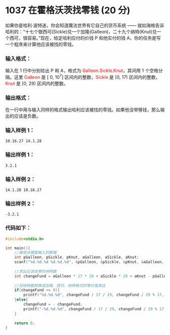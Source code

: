 # 1037 在霍格沃茨找零钱 (20 分)
如果你是哈利·波特迷，你会知道魔法世界有它自己的货币系统 —— 就如海格告诉哈利的：“十七个银西可(Sickle)兑一个加隆(Galleon)，二十九个纳特(Knut)兑一个西可，很容易。”现在，给定哈利应付的价钱 P 和他实付的钱 A，你的任务是写一个程序来计算他应该被找的零钱。
### 输入格式：
输入在 1 行中分别给出 P 和 A，格式为 <font color="red">Galleon.Sickle.Knut</font>，其间用 1 个空格分隔。这里 <font color="red">Galleon</font> 是 [ $0$, $10^7$] 区间内的整数，<font color="red">Sickle</font> 是 [0, 17) 区间内的整数，<font color="red">Knut</font> 是 [0, 29) 区间内的整数。
### 输出格式：
在一行中用与输入同样的格式输出哈利应该被找的零钱。如果他没带够钱，那么输出的应该是负数。
### 输入样例 1：
```
10.16.27 14.1.28
```
### 输出样例 1：
```
3.2.1
```
### 输入样例 2：
```
14.1.28 10.16.27
```
### 输出样例 2：
```
-3.2.1
```
### 代码如下：
```c
#include<stdio.h>

int main(){
    //接收从键盘输入的数据 
    int pGalleon, pSickle, pKnut, aGalleon, aSickle, aKnut;
    scanf("%d.%d.%d %d.%d.%d", &pGalleon, &pSickle, &pKnut, &aGalleon, &aSickle, &aKnut);
    
    //求出应该找零的纳特数 
    int changeFund = aGalleon * 17 * 29 + aSickle * 29 + aKnut - pGalleon * 17 * 29 - pSickle * 29 - pKnut;
    
    //将纳特数转换成加隆、西可、纳特格式的等价值表达 
    if(changeFund >= 0){
        printf("%d.%d.%d", changeFund / 17 / 29, changeFund / 29 % 17, changeFund % 29);
    }else{
        changeFund = - changeFund;
        printf("-%d.%d.%d", changeFund / 17 / 29, changeFund / 29 % 17, changeFund % 29);
    }
    
    return 0;
} 
```